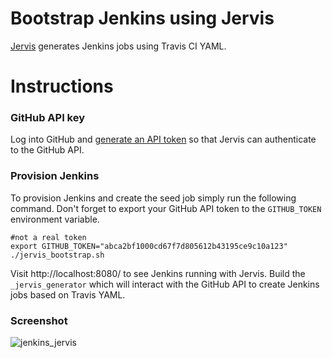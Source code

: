 # Bootstrap Jenkins using Jervis

[Jervis][jervis] generates Jenkins jobs using Travis CI YAML.

# Instructions

### GitHub API key

Log into GitHub and [generate an API token][gh-token] so that Jervis can
authenticate to the GitHub API.

### Provision Jenkins

To provision Jenkins and create the seed job simply run the following command.
Don't forget to export your GitHub API token to the `GITHUB_TOKEN` environment
variable.

    #not a real token
    export GITHUB_TOKEN="abca2bf1000cd67f7d805612b43195ce9c10a123"
    ./jervis_bootstrap.sh

Visit http://localhost:8080/ to see Jenkins running with Jervis.  Build the
`_jervis_generator` which will interact with the GitHub API to create Jenkins
jobs based on Travis YAML.

### Screenshot

![jenkins_jervis](https://cloud.githubusercontent.com/assets/875669/7763908/13ffa702-0016-11e5-9e6c-067f59371a6d.png)

[jervis]: https://github.com/samrocketman/jervis
[gh-token]: https://help.github.com/articles/creating-an-access-token-for-command-line-use/
